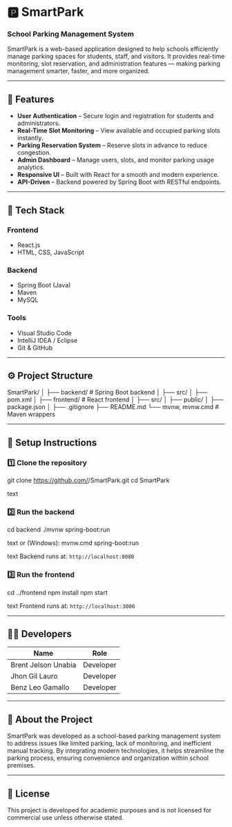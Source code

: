 # 🅿️ SmartPark  
### School Parking Management System

SmartPark is a web-based application designed to help schools efficiently manage parking spaces for students, staff, and visitors. It provides real-time monitoring, slot reservation, and administration features — making parking management smarter, faster, and more organized.

---

## 🚀 Features

- **User Authentication** – Secure login and registration for students and administrators.  
- **Real-Time Slot Monitoring** – View available and occupied parking slots instantly.  
- **Parking Reservation System** – Reserve slots in advance to reduce congestion.  
- **Admin Dashboard** – Manage users, slots, and monitor parking usage analytics.  
- **Responsive UI** – Built with React for a smooth and modern experience.  
- **API-Driven** – Backend powered by Spring Boot with RESTful endpoints.  

---

## 🧱 Tech Stack

### Frontend
- React.js  
- HTML, CSS, JavaScript  

### Backend
- Spring Boot (Java)  
- Maven  
- MySQL  

### Tools
- Visual Studio Code  
- IntelliJ IDEA / Eclipse  
- Git & GitHub  

---

## ⚙️ Project Structure

SmartPark/
│
├── backend/ # Spring Boot backend
│ ├── src/
│ ├── pom.xml
│
├── frontend/ # React frontend
│ ├── src/
│ ├── public/
│ ├── package.json
│
├── .gitignore
├── README.md
└── mvnw, mvnw.cmd # Maven wrappers


---

## 🧩 Setup Instructions

### 1️⃣ Clone the repository
git clone https://github.com/<your-username>/SmartPark.git
cd SmartPark

text

### 2️⃣ Run the backend
cd backend
./mvnw spring-boot:run

text
or (Windows):
mvnw.cmd spring-boot:run

text
Backend runs at: `http://localhost:8080`

### 3️⃣ Run the frontend
cd ../frontend
npm install
npm start

text
Frontend runs at: `http://localhost:3000`

---

## 👨‍💻 Developers

| Name | Role |
|------|------|
| Brent Jelson Unabia | Developer |
| Jhon Gil Lauro | Developer |
| Benz Leo Gamallo | Developer |

---

## 🧠 About the Project

SmartPark was developed as a school-based parking management system to address issues like limited parking, lack of monitoring, and inefficient manual tracking. By integrating modern technologies, it helps streamline the parking process, ensuring convenience and organization within school premises.

---

## 📄 License

This project is developed for academic purposes and is not licensed for commercial use unless otherwise stated.
